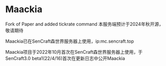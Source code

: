 # Maackia
Fork of Paper and added tickrate command
本服务端预计于2024年秋开源，敬请期待

Maackia已在SenCraft森世界服务器上使用，ip:mc.sencraft.top

Maackia项目于2022年10月首次在SenCraft森世界服务器上使用，于SenCraft3.0 beta1(22/4/16)首次在更新日志中公开Maackia
